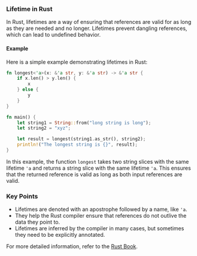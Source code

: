 ### Lifetime in Rust

In Rust, lifetimes are a way of ensuring that references are valid for as long as they are needed and no longer. Lifetimes prevent dangling references, which can lead to undefined behavior.

#### Example

Here is a simple example demonstrating lifetimes in Rust:

```rust
fn longest<'a>(x: &'a str, y: &'a str) -> &'a str {
    if x.len() > y.len() {
        x
    } else {
        y
    }
}

fn main() {
    let string1 = String::from("long string is long");
    let string2 = "xyz";

    let result = longest(string1.as_str(), string2);
    println!("The longest string is {}", result);
}
```

In this example, the function `longest` takes two string slices with the same lifetime `'a` and returns a string slice with the same lifetime `'a`. This ensures that the returned reference is valid as long as both input references are valid.

### Key Points

- Lifetimes are denoted with an apostrophe followed by a name, like `'a`.
- They help the Rust compiler ensure that references do not outlive the data they point to.
- Lifetimes are inferred by the compiler in many cases, but sometimes they need to be explicitly annotated.

For more detailed information, refer to the [Rust Book](https://doc.rust-lang.org/book/ch10-03-lifetime-syntax.html).